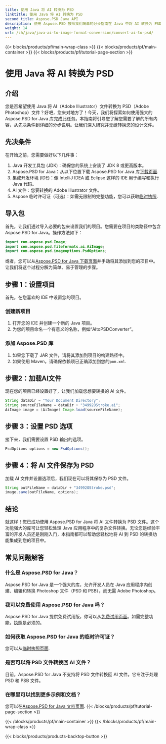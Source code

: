 ```yaml
---
title: 使用 Java 将 AI 转换为 PSD
linktitle: 使用 Java 将 AI 转换为 PSD
second_title: Aspose.PSD Java API
description: 使用 Aspose.PSD 按照我们简单的分步指南在 Java 中将 AI 转换为 PSD。非常适合需要快速无缝文件转换的开发人员。
weight: 14
url: /zh/java/java-ai-to-image-format-conversion/convert-ai-to-psd/
---
```


{{< blocks/products/pf/main-wrap-class >}}
{{< blocks/products/pf/main-container >}}
{{< blocks/products/pf/tutorial-page-section >}}

# 使用 Java 将 AI 转换为 PSD

## 介绍
您是否希望使用 Java 将 AI（Adobe Illustrator）文件转换为 PSD（Adobe Photoshop）文件？好吧，您来对地方了！今天，我们将探索如何使用强大的 Aspose.PSD for Java 库完成此任务。本指南将引导您了解您需要了解的所有内容，从先决条件到详细的分步说明。让我们深入研究并无缝转换您的设计文件。
## 先决条件
在开始之前，您需要做好以下几件事：
1. Java 开发工具包 (JDK)：确保您的系统上安装了 JDK 8 或更高版本。
2.  Aspose.PSD for Java：从以下位置下载 Aspose.PSD for Java 库[下载页面](https://releases.aspose.com/psd/java/).
3. 集成开发环境 (IDE)：像 IntelliJ IDEA 或 Eclipse 这样的 IDE 用于编写和执行 Java 代码。
4. AI 文件：您要转换的 Adobe Illustrator 文件。
5.  Aspose 临时许可证（可选）：如需无限制的完整功能，您可以获取[临时执照](https://purchase.aspose.com/temporary-license/).
## 导入包
首先，让我们通过导入必要的包来设置我们的项目。您需要在项目的类路径中包含 Aspose.PSD for Java。操作方法如下：
```java
import com.aspose.psd.Image;
import com.aspose.psd.fileformats.ai.AiImage;
import com.aspose.psd.imageoptions.PsdOptions;
```
或者，您可以从[Aspose.PSD for Java 下载页面](https://releases.aspose.com/psd/java/)并手动将其添加到您的项目中。
让我们将这个过程分解为简单、易于管理的步骤。
## 步骤 1：设置项目
首先，在您喜欢的 IDE 中设置您的项目。
### 创建新项目
1. 打开您的 IDE 并创建一个新的 Java 项目。
2. 为您的项目命名一个有意义的名称，例如“AItoPSDConverter”。
### 添加 Aspose.PSD 库
1. 如果您下载了 JAR 文件，请将其添加到项目的构建路径中。
2. 如果使用 Maven，请确保依赖项已正确添加到您的`pom.xml`.
## 步骤2：加载AI文件
现在您的项目已经设置好了，让我们加载您想要转换的 AI 文件。
```java
String dataDir = "Your Document Directory"; 
String sourceFileName = dataDir + "34992OStroke.ai";       
AiImage image = (AiImage) Image.load(sourceFileName);
```
## 步骤 3：设置 PSD 选项
接下来，我们需要设置 PSD 输出的选项。
```java
PsdOptions options = new PsdOptions();
```
## 步骤 4：将 AI 文件保存为 PSD
加载 AI 文件并设置选项后，我们现在可以将其保存为 PSD 文件。
```java
String outFileName = dataDir + "34992OStroke.psd";
image.save(outFileName, options);
```
## 结论
就这样！您已成功使用 Aspose.PSD for Java 将 AI 文件转换为 PSD 文件。这个功能强大的库可让您轻松处理 Java 应用程序中的复杂文件转换。无论您是经验丰富的开发人员还是刚刚入门，本指南都可以帮助您轻松地将 AI 到 PSD 的转换功能集成到您的项目中。
## 常见问题解答
### 什么是 Aspose.PSD for Java？
Aspose.PSD for Java 是一个强大的库，允许开发人员在 Java 应用程序内创建、编辑和转换 Photoshop 文件（PSD 和 PSB），而无需 Adobe Photoshop。
### 我可以免费使用 Aspose.PSD for Java 吗？
 Aspose.PSD for Java 提供免费试用版，你可以从[免费试用页面](https://releases.aspose.com/)。如需完整功能，[执照](https://purchase.aspose.com/buy)是必须的。
### 如何获取 Aspose.PSD for Java 的临时许可证？
您可以从[临时执照页面](https://purchase.aspose.com/temporary-license/).
### 是否可以将 PSD 文件转换回 AI 文件？
目前，Aspose.PSD for Java 不支持将 PSD 文件转换回 AI 文件。它专注于处理 PSD 和 PSB 文件。
### 在哪里可以找到更多示例和文档？
您可以在[Aspose.PSD for Java 文档页面](https://reference.aspose.com/psd/java/).
{{< /blocks/products/pf/tutorial-page-section >}}

{{< /blocks/products/pf/main-container >}}
{{< /blocks/products/pf/main-wrap-class >}}

{{< blocks/products/products-backtop-button >}}
